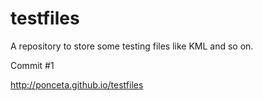 # testfiles
A repository to store some testing files like KML and so on.

Commit #1

http://ponceta.github.io/testfiles
